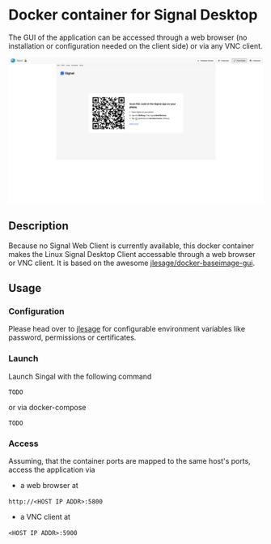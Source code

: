 # Docker container for Signal Desktop

The GUI of the application can be accessed through a web browser (no installation or configuration needed on the client side) or via any VNC client.

![start](/images/start_up.png)

## Description

Because no Signal Web Client is currently available, this docker container makes the Linux Signal Desktop Client accessable through a web browser or VNC client. It is based on the awesome [jlesage/docker-baseimage-gui](https://github.com/jlesage/docker-baseimage-gui).

## Usage

### Configuration

Please head over to [jlesage](https://github.com/jlesage/docker-baseimage-gui#environment-variables) for configurable environment variables like password, permissions or certificates.

### Launch

Launch Singal with the following command
```
TODO
```
or via docker-compose
```
TODO
```

### Access

Assuming, that the container ports are mapped to the same host's ports, access the application via

- a web browser at

```http://<HOST IP ADDR>:5800```

- a VNC client at

```<HOST IP ADDR>:5900```